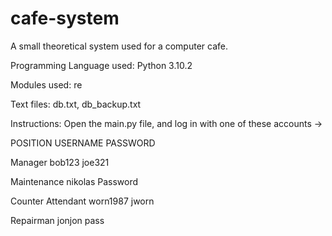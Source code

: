 # cafe-system
A small theoretical system used for a computer cafe.

Programming Language used: Python 3.10.2

Modules used: re 

Text files: db.txt, db_backup.txt 


Instructions: Open the main.py file, and log in with one of these accounts ->

 POSITION           USERNAME      PASSWORD
 
 Manager             bob123        joe321      
 
 Maintenance         nikolas       Password

 Counter Attendant   worn1987      jworn
 
 Repairman           jonjon        pass
